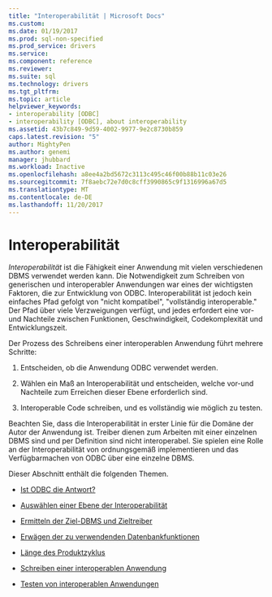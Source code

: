 ```yaml
---
title: "Interoperabilität | Microsoft Docs"
ms.custom: 
ms.date: 01/19/2017
ms.prod: sql-non-specified
ms.prod_service: drivers
ms.service: 
ms.component: reference
ms.reviewer: 
ms.suite: sql
ms.technology: drivers
ms.tgt_pltfrm: 
ms.topic: article
helpviewer_keywords:
- interoperability [ODBC]
- interoperability [ODBC], about interoperability
ms.assetid: 43b7c849-9d59-4002-9977-9e2c8730b859
caps.latest.revision: "5"
author: MightyPen
ms.author: genemi
manager: jhubbard
ms.workload: Inactive
ms.openlocfilehash: a8ee4a2bd5672c3113c495c46f00b88b11c03e26
ms.sourcegitcommit: 7f8aebc72e7d0c8cff3990865c9f1316996a67d5
ms.translationtype: MT
ms.contentlocale: de-DE
ms.lasthandoff: 11/20/2017
---
```

# <a name="interoperability"></a>Interoperabilität
*Interoperabilität* ist die Fähigkeit einer Anwendung mit vielen verschiedenen DBMS verwendet werden kann. Die Notwendigkeit zum Schreiben von generischen und interoperabler Anwendungen war eines der wichtigsten Faktoren, die zur Entwicklung von ODBC. Interoperabilität ist jedoch kein einfaches Pfad gefolgt von "nicht kompatibel", "vollständig interoperable." Der Pfad über viele Verzweigungen verfügt, und jedes erfordert eine vor-und Nachteile zwischen Funktionen, Geschwindigkeit, Codekomplexität und Entwicklungszeit.  
  
 Der Prozess des Schreibens einer interoperablen Anwendung führt mehrere Schritte:  
  
1.  Entscheiden, ob die Anwendung ODBC verwendet werden.  
  
2.  Wählen ein Maß an Interoperabilität und entscheiden, welche vor-und Nachteile zum Erreichen dieser Ebene erforderlich sind.  
  
3.  Interoperable Code schreiben, und es vollständig wie möglich zu testen.  
  
 Beachten Sie, dass die Interoperabilität in erster Linie für die Domäne der Autor der Anwendung ist. Treiber dienen zum Arbeiten mit einer einzelnen DBMS sind und per Definition sind nicht interoperabel. Sie spielen eine Rolle an der Interoperabilität von ordnungsgemäß implementieren und das Verfügbarmachen von ODBC über eine einzelne DBMS.  
  
 Dieser Abschnitt enthält die folgenden Themen.  
  
-   [Ist ODBC die Antwort?](../../../odbc/reference/develop-app/is-odbc-the-answer.md)  
  
-   [Auswählen einer Ebene der Interoperabilität](../../../odbc/reference/develop-app/choosing-a-level-of-interoperability.md)  
  
-   [Ermitteln der Ziel-DBMS und Zieltreiber](../../../odbc/reference/develop-app/determining-the-target-dbmss-and-drivers.md)  
  
-   [Erwägen der zu verwendenden Datenbankfunktionen](../../../odbc/reference/develop-app/considering-database-features-to-use.md)  
  
-   [Länge des Produktzyklus](../../../odbc/reference/develop-app/length-of-the-product-cycle.md)  
  
-   [Schreiben einer interoperablen Anwendung](../../../odbc/reference/develop-app/writing-an-interoperable-application.md)  
  
-   [Testen von interoperablen Anwendungen](../../../odbc/reference/develop-app/testing-interoperable-applications.md)
